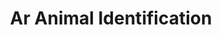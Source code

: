 ---
home: true
icon: home
title: Ar Animal Identification
heroImage: /logo.svg
bgImage: https://theme-hope-assets.vuejs.press/bg/6-light.svg
bgImageDark: https://theme-hope-assets.vuejs.press/bg/6-dark.svg
bgImageStyle:
  background-attachment: fixed

heroText: Ar Animal Identification

tagline: Project Documentation of Ar Animal Identification.
actions:
  - text: Docs
    link: ./docs/
    type: primary

copyright: false
footer: Project Documentation of Ar Animal Identification.
---
